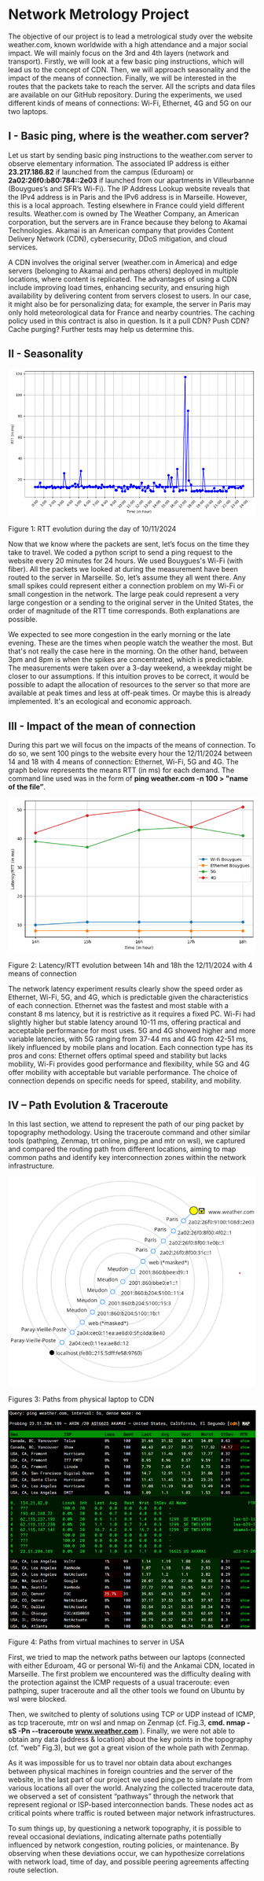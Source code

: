 # Network Metrology Project

The objective of our project is to lead a metrological study over the website weather.com, known worldwide with a high attendance and a major social impact. We will mainly focus on the 3rd and 4th layers (network and transport). Firstly, we will look at a few basic ping instructions, which will lead us to the concept of CDN. Then, we will approach seasonality and the impact of the means of connection. Finally, we will be interested in the routes that the packets take to reach the server. All the scripts and data files are available on our GitHub repository. During the experiments, we used different kinds of means of connections: Wi-Fi, Ethernet, 4G and 5G on our two laptops.

## I - Basic ping, where is the weather.com server?

Let us start by sending basic ping instructions to the weather.com server to observe elementary information. The associated IP address is either **23.217.186.82** if launched from the campus (Eduroam) or **2a02:26f0:b80:784::2e03** if launched from our apartments in Villeurbanne (Bouygues’s and SFR’s Wi-Fi). The IP Address Lookup website reveals that the IPv4 address is in Paris and the IPv6 address is in Marseille. However, this is a local approach. Testing elsewhere in France could yield different results. Weather.com is owned by The Weather Company, an American corporation, but the servers are in France because they belong to Akamai Technologies. Akamai is an American company that provides Content Delivery Network (CDN), cybersecurity, DDoS mitigation, and cloud services.

A CDN involves the original server (weather.com in America) and edge servers (belonging to Akamai and perhaps others) deployed in multiple locations, where content is replicated. The advantages of using a CDN include improving load times, enhancing security, and ensuring high availability by delivering content from servers closest to users. In our case, it might also be for personalizing data; for example, the server in Paris may only hold meteorological data for France and nearby countries. The caching policy used in this contract is also in question. Is it a pull CDN? Push CDN? Cache purging? Further tests may help us determine this.

## II - Seasonality

![MET pictures/rtt_image.png](https://github.com/Kactus29/MET_Project/blob/961e70bea22e5b2eea6952367f9e6b7d5d966d4c/MET%20pictures/rtt_image.png)

Figure 1: RTT evolution during the day of 10/11/2024

Now that we know where the packets are sent, let’s focus on the time they take to travel. We coded a python script to send a ping request to the website every 20 minutes for 24 hours. We used Bouygues's Wi-Fi (with fiber).  All the packets we looked at during the measurement have been routed to the server in Marseille. So, let’s assume they all went there. Any small spikes could represent either a connection problem on my Wi-Fi or small congestion in the network. The large peak could represent a very large congestion or a sending to the original server in the United States, the order of magnitude of the RTT time corresponds. Both explanations are possible.

We expected to see more congestion in the early morning or the late evening. These are the times when people watch the weather the most. But that's not really the case here in the morning. On the other hand, between 3pm and 8pm is when the spikes are concentrated, which is predictable. The measurements were taken over a 3-day weekend, a weekday might be closer to our assumptions. If this intuition proves to be correct, it would be possible to adapt the allocation of resources to the server so that more are available at peak times and less at off-peak times. Or maybe this is already implemented. It's an ecological and economic approach.

## III - Impact of the mean of connection

During this part we will focus on the impacts of the means of connection. To do so, we sent 100 pings to the website every hour the 12/11/2024 between 14 and 18 with 4 means of connection: Ethernet, Wi-Fi, 5G and 4G. The graph below represents the means RTT (in ms) for each demand. The command line used was in the form of **ping weather.com -n 100 > "name of the file”**.

![Latency/RTT evolution between 14h and 18h the 12/11/2024 with 4 means of connection](https://github.com/Kactus29/MET_Project/blob/8fa4066d191ce9f88b89791aa89a985350b70b98/MET%20pictures/latency_image.png)

Figure 2: Latency/RTT evolution between 14h and 18h the 12/11/2024 with 4 means of connection

The network latency experiment results clearly show the speed order as Ethernet, Wi-Fi, 5G, and 4G, which is predictable given the characteristics of each connection. Ethernet was the fastest and most stable with a constant 8 ms latency, but it is restrictive as it requires a fixed PC. Wi-Fi had slightly higher but stable latency around 10-11 ms, offering practical and acceptable performance for most uses. 5G and 4G showed higher and more variable latencies, with 5G ranging from 37-44 ms and 4G from 42-51 ms, likely influenced by mobile plans and location. Each connection type has its pros and cons: Ethernet offers optimal speed and stability but lacks mobility, Wi-Fi provides good performance and flexibility, while 5G and 4G offer mobility with acceptable but variable performance. The choice of connection depends on specific needs for speed, stability, and mobility.

## IV – Path Evolution & Traceroute

In this last section, we attend to represent the path of our ping packet by topography methodology. Using the traceroute command and other similar tools (pathping, Zenmap, trt online, ping.pe and mtr on wsl), we captured and compared the routing path from different locations, aiming to map common paths and identify key interconnection zones within the network infrastructure.

![Paths from physical laptop to CDN](https://github.com/Kactus29/MET_Project/blob/main/MET%20pictures/Zenmap%20vf.png)

Figures 3: Paths from physical laptop to CDN 

![Paths from virtual machines to server in USA](https://github.com/Kactus29/MET_Project/blob/main/MET%20pictures/Mtr%20virtuel%20vf.png)

Figure 4: Paths from virtual machines to server in USA

First, we tried to map the network paths between our laptops (connected with either Eduroam, 4G or personal Wi-fi) and the Ankamai CDN, located in Marseille. The first problem we encountered was the difficulty dealing with the protection against the ICMP requests of a usual traceroute: even pathping, super traceroute and all the other tools we found on Ubuntu by wsl were blocked.

Then, we switched to plenty of solutions using TCP or UDP instead of ICMP, as tcp traceroute, mtr on wsl and nmap on Zenmap (cf. Fig.3, **cmd. nmap -sS -Pn --traceroute www.weather.com** ). Finally, we were not able to obtain any data (address & location) about the key points in the topography (cf. “web” Fig.3), but we got a great vision of the whole path with Zenmap.

As it was impossible for us to travel nor obtain data about exchanges between physical machines in foreign countries and the server of the website, in the last part of our project we used ping.pe to simulate mtr from various locations all over the world. Analyzing the collected traceroute data, we observed a set of consistent “pathways” through the network that represent regional or ISP-based interconnection bands. These nodes act as critical points where traffic is routed between major network infrastructures.

To sum things up, by questioning a network topography, it is possible to reveal occasional deviations, indicating alternate paths potentially influenced by network congestion, routing policies, or maintenance. By observing when these deviations occur, we can hypothesize correlations with network load, time of day, and possible peering agreements affecting route selection.
